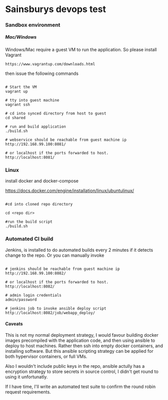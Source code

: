 # Sainsburys devops test


### Sandbox environment

##### Mac/Windows

Windows/Mac require a guest VM to run the application. So please install Vagrant

`https://www.vagrantup.com/downloads.html`

then issue the following commands

```

# Start the VM
vagrant up

# tty into guest machine
vagrant ssh

# cd into synced directory from host to guest
cd shared

# run and build application
./build.sh

# webservice should be reachable from guest machine ip
http://192.168.99.100:8081/

# or localhost if the ports forwarded to host.
http://localhost:8081/

```

### Linux

install docker and docker-compose 

https://docs.docker.com/engine/installation/linux/ubuntulinux/

```

#cd into cloned repo directory

cd <repo dir>

#run the build script
./build.sh

```


### Automated CI build

Jenkins, is installed to do automated builds every 2 minutes if it detects change to the repo.
Or you can manually invoke

```

# jenkins should be reachable from guest machine ip
http://192.168.99.100:8082/

# or localhost if the ports forwarded to host.
http://localhost:8082/

# admin login credentials
admin/password

# jenkins job to invoke ansible deploy script
http://localhost:8082/job/webapp_deploy/

```


#### Caveats
This is not my normal deployment strategy, I would favour building docker images precompiled with the application code, and then using ansible to deploy to host machines. Rather then ssh into empty docker containers, and installing software. But this ansible scripting strategy can be applied for both hypervisor containers, or full VMs.

Also I wouldn't include public keys in the repo, ansible actully has a encryption strategy to store secrets in source control, I didn't get round to using it unfortunatly.

If I have time, I'll write an automated test suite to confirm the round robin request requirements. 
